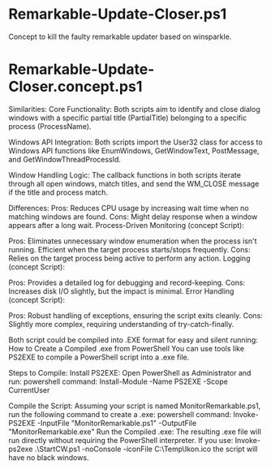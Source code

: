 # Remarkable-Update-Closer.ps1
Concept to kill the faulty remarkable updater based on winsparkle.

# Remarkable-Update-Closer.concept.ps1
Similarities:
Core Functionality: Both scripts aim to identify and close dialog windows with a specific partial title (PartialTitle) belonging to a specific process (ProcessName).

Windows API Integration: Both scripts import the User32 class for access to Windows API functions like EnumWindows, GetWindowText, PostMessage, and GetWindowThreadProcessId.

Window Handling Logic: The callback functions in both scripts iterate through all open windows, match titles, and send the WM_CLOSE message if the title and process match.

Differences:
Pros: Reduces CPU usage by increasing wait time when no matching windows are found.
Cons: Might delay response when a window appears after a long wait.
Process-Driven Monitoring (concept Script):

Pros: Eliminates unnecessary window enumeration when the process isn't running. Efficient when the target process starts/stops frequently.
Cons: Relies on the target process being active to perform any action.
Logging (concept Script):

Pros: Provides a detailed log for debugging and record-keeping.
Cons: Increases disk I/O slightly, but the impact is minimal.
Error Handling (concept Script):

Pros: Robust handling of exceptions, ensuring the script exits cleanly.
Cons: Slightly more complex, requiring understanding of try-catch-finally.


Both script could be compiled into .EXE format for easy and silent running:
How to Create a Compiled .exe from PowerShell
You can use tools like PS2EXE to compile a PowerShell script into a .exe file.

Steps to Compile:
Install PS2EXE:
Open PowerShell as Administrator and run:
powershell command:
Install-Module -Name PS2EXE -Scope CurrentUser

Compile the Script:
Assuming your script is named MonitorRemarkable.ps1, run the following command to create a .exe:
powershell command:
Invoke-PS2EXE -InputFile "MonitorRemarkable.ps1" -OutputFile "MonitorRemarkable.exe"
Run the Compiled .exe:
The resulting .exe file will run directly without requiring the PowerShell interpreter.
If you use: Invoke-ps2exe .\StartCW.ps1 -noConsole -iconFile C:\Temp\Ikon.ico the script will have no black windows.
